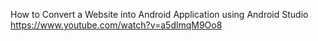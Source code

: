 How to Convert a Website into Android Application using Android Studio https://www.youtube.com/watch?v=a5dlmqM9Oo8

